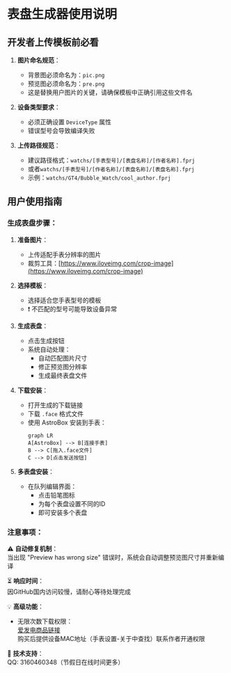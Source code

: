 # 表盘生成器使用说明

## 开发者上传模板前必看

1. **图片命名规范**：
   - 背景图必须命名为：`pic.png`
   - 预览图必须命名为：`pre.png`
   - 这是替换用户图片的关键，请确保模板中正确引用这些文件名

2. **设备类型要求**：
   - 必须正确设置 `DeviceType` 属性
   - 错误型号会导致编译失败

3. **上传路径规范**：
   - 建议路径格式：`watchs/[手表型号]/[表盘名称]/[作者名称].fprj`
   - 或者`watchs/[手表型号]/[作者名称]/[表盘名称]/[表盘名称].fprj`
   - 示例：`watchs/GT4/Bubble_Watch/cool_author.fprj`

## 用户使用指南

### 生成表盘步骤：
1. **准备图片**：
   - 上传适配手表分辨率的图片
   - 裁剪工具：[https://www.iloveimg.com/crop-image](https://www.iloveimg.com/crop-image)

2. **选择模板**：
   - 选择适合您手表型号的模板
   - ❗ 不匹配的型号可能导致设备异常

3. **生成表盘**：
   - 点击生成按钮
   - 系统自动处理：
     - 自动匹配图片尺寸
     - 修正预览图分辨率
     - 生成最终表盘文件

4. **下载安装**：
   - 打开生成的下载链接
   - 下载 `.face` 格式文件
   - 使用 AstroBox 安装到手表：
     ```mermaid
     graph LR
     A[AstroBox] --> B[连接手表]
     B --> C[拖入.face文件]
     C --> D[点击发送按钮]
     ```

5. **多表盘安装**：
   - 在队列编辑界面：
     - 点击铅笔图标
     - 为每个表盘设置不同的ID
     - 即可安装多个表盘

### 注意事项：
⚠️ **自动修复机制**：  
当出现 "Preview has wrong size" 错误时，系统会自动调整预览图尺寸并重新编译

⏳ **响应时间**：  
因GitHub国内访问较慢，请耐心等待处理完成

💡 **高级功能**：  
- 无限次数下载权限：  
  [爱发电商品链接](https://afdian.com/item/7bc3420a6ab311f0a58152540025c377)  
  购买后提供设备MAC地址（手表设置-关于中查找）联系作者开通权限

📧 **技术支持**：  
QQ: 3160460348（节假日在线时间更多）
